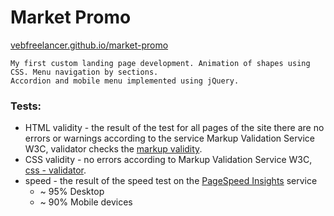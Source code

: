# Market Promo
[vebfreelancer.github.io/market-promo](https://vebfreelancer.github.io/market-promo/)
```
My first custom landing page development. Animation of shapes using CSS. Menu navigation by sections.  
Accordion and mobile menu implemented using jQuery.
```
### Tests:
- HTML validity - the result of the test for all pages of the site there are no errors or warnings according to the service Markup Validation Service W3C, validator checks the [markup validity](https://validator.w3.org/#validate_by_uri).
- CSS validity - no errors according to Markup Validation Service W3C, [css - validator](https://jigsaw.w3.org/css-validator/).
- speed - the result of the speed test on the [PageSpeed Insights](https://pagespeed.web.dev/) service
  - ~ 95% Desktop
  - ~ 90% Mobile devices
